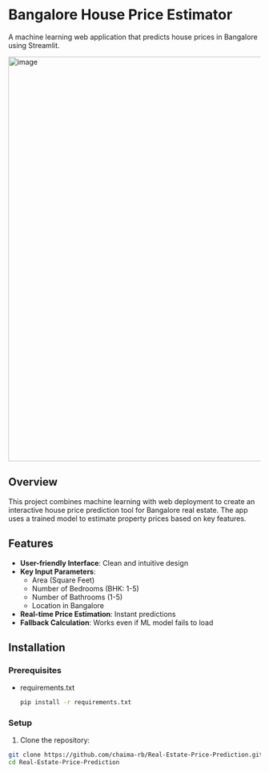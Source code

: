 #  Bangalore House Price Estimator

A machine learning web application that predicts house prices in Bangalore using Streamlit.

<img width="964" height="809" alt="image" src="https://github.com/user-attachments/assets/5cb4b78c-b985-471a-8820-d710f0599636" />



##  Overview

This project combines machine learning with web deployment to create an interactive house price prediction tool for Bangalore real estate. The app uses a trained model to estimate property prices based on key features.

##  Features

- **User-friendly Interface**: Clean and intuitive design
- **Key Input Parameters**:
  - Area (Square Feet)
  - Number of Bedrooms (BHK: 1-5)
  - Number of Bathrooms (1-5)
  - Location in Bangalore
- **Real-time Price Estimation**: Instant predictions
- **Fallback Calculation**: Works even if ML model fails to load



##  Installation

### Prerequisites
- requirements.txt
  ```bash
  pip install -r requirements.txt

### Setup
1. Clone the repository:
```bash
git clone https://github.com/chaima-rb/Real-Estate-Price-Prediction.git
cd Real-Estate-Price-Prediction
